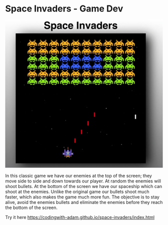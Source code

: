 # Space Invaders - Game Dev

![alt text](cover.png)

In this classic game we have our enemies at the top of the screen; they move side to side and down towards our player. At random the enemies will shoot bullets. At the bottom of the screen we have our spaceship which can shoot at the enemies. Unlike the original game our bullets shoot much faster, which also makes the game much more fun. The objective is to stay alive, avoid the enemies bullets and eliminate the enemies before they reach the bottom of the screen.

Try it here
https://codingwith-adam.github.io/space-invaders/index.html
